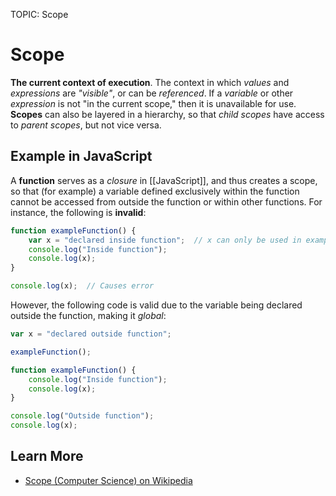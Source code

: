 TOPIC: Scope

# Scope

**The current context of execution**. The context in which *values* and *expressions* are
*"visible"*, or can be *referenced*. If a *variable* or other *expression* is not "in the
current scope," then it is unavailable for use. **Scopes** can also be layered in a
hierarchy, so that *child scopes* have access to *parent scopes*, but not vice versa.

## Example in JavaScript

A **function** serves as a *closure* in [[JavaScript]], and thus creates a scope, so that
(for example) a variable defined exclusively within the function cannot be accessed from
outside the function or within other functions. For instance, the following is **invalid**:

```javascript
function exampleFunction() {
    var x = "declared inside function";  // x can only be used in exampleFunction
    console.log("Inside function");
    console.log(x);
}

console.log(x);  // Causes error
```

However, the following code is valid due to the variable being declared outside the
function, making it *global*:

```javascript
var x = "declared outside function";

exampleFunction();

function exampleFunction() {
    console.log("Inside function");
    console.log(x);
}

console.log("Outside function");
console.log(x);
```

## Learn More

- [Scope (Computer Science) on Wikipedia](https://en.wikipedia.org/wiki/Scope%20(computer%20science))
